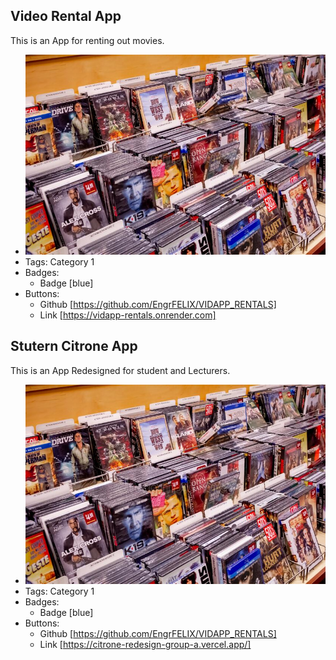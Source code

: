 ## Video Rental App
This is an App for renting out movies.
- ![600x200](../assets/vidrental.jpeg)
- Tags: Category 1
- Badges:
  - Badge [blue]
- Buttons:
  - Github [https://github.com/EngrFELIX/VIDAPP_RENTALS]
  - Link [https://vidapp-rentals.onrender.com]

## Stutern Citrone App
This is an App Redesigned for student and Lecturers.
- ![600x200](../assets/vidrental.jpeg)
- Tags: Category 1
- Badges:
  - Badge [blue]
- Buttons:
  - Github [https://github.com/EngrFELIX/VIDAPP_RENTALS]
  - Link [https://citrone-redesign-group-a.vercel.app/]
